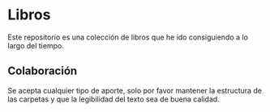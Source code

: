 # Libros
Este repositorio es una colección de libros que he ido consiguiendo a lo largo del tiempo.

## Colaboración
Se acepta cualquier tipo de aporte, solo por favor mantener la estructura de las carpetas y que la legibilidad del texto sea de buena calidad.

